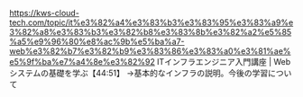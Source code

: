 https://kws-cloud-tech.com/topic/it%e3%82%a4%e3%83%b3%e3%83%95%e3%83%a9%e3%82%a8%e3%83%b3%e3%82%b8%e3%83%8b%e3%82%a2%e5%85%a5%e9%96%80%e8%ac%9b%e5%ba%a7-web%e3%82%b7%e3%82%b9%e3%83%86%e3%83%a0%e3%81%ae%e5%9f%ba%e7%a4%8e%e3%82%92
ITインフラエンジニア入門講座 | Webシステムの基礎を学ぶ【44:51】
→基本的なインフラの説明。今後の学習について
